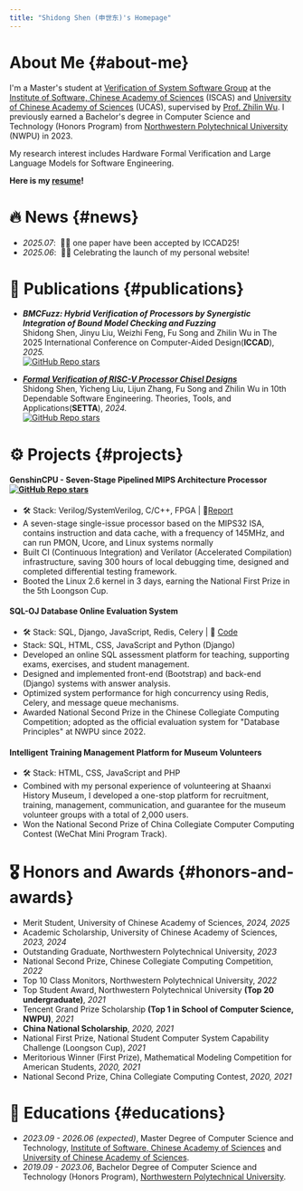 ```yaml
---
title: "Shidong Shen (申世东)'s Homepage"
---
```


# About Me {#about-me}

I'm a Master's student at [Verification of System Software Group](https://versys.ios.ac.cn/) at the [Institute of Software, Chinese Academy of Sciences](https://www.iscas.ac.cn) (ISCAS) and [University of Chinese Academy of Sciences](https://www.ucas.ac.cn) (UCAS), supervised by [Prof. Zhilin Wu](https://lcs.ios.ac.cn/~wuzl/). I previously earned a Bachelor's degree in Computer Science and Technology (Honors Program) from [Northwestern Polytechnical University](https://www.nwpu.edu.cn) (NWPU) in 2023. 


My research interest includes Hardware Formal Verification and Large Language Models for Software Engineering. 

**Here is my [resume](files/Shidong.pdf)!**

# 🔥 News {#news}
- *2025.07*: &nbsp;🎉🎉 one paper have been accepted by ICCAD25!
- *2025.06*: &nbsp;🎉🎉 Celebrating the launch of my personal website!
<!-- - *2024.09*: &nbsp;🎉🎉 TBD.  -->

# 📝 Publications {#publications}

- ***BMCFuzz: Hybrid Verification of Processors by Synergistic Integration of Bound Model Checking and Fuzzing*** <br>
  Shidong Shen, Jinyu Liu, Weizhi Feng, Fu Song and Zhilin Wu in The 2025 International Conference on Computer-Aided Design(**ICCAD**), *2025.* <br> <a href="https://github.com/SeddonShen/SFuzz" class="no-trailing-icon"><img alt="GitHub Repo stars" src="https://img.shields.io/github/stars/SeddonShen/SFuzz?style=flat-square&logo=github&label=GitHub%20Stars&labelColor=black"></a>

- ***[Formal Verification of RISC-V Processor Chisel Designs](https://link.springer.com/chapter/10.1007/978-981-96-0602-3_8)*** <br>
  Shidong Shen, Yicheng Liu, Lijun Zhang, Fu Song and Zhilin Wu in 10th Dependable Software Engineering. Theories, Tools, and Applications(**SETTA**), *2024.* <br> <a href="https://github.com/iscas-tis/riscv-spec-core" class="no-trailing-icon"><img alt="GitHub Repo stars" src="https://img.shields.io/github/stars/iscas-tis/riscv-spec-core?style=flat-square&logo=github&label=GitHub%20Stars&labelColor=black"></a>

# ⚙️ Projects  {#projects}
#### GenshinCPU - Seven-Stage Pipelined MIPS Architecture Processor   <a href="https://github.com/gilgamsh/GenshinCPU" class="no-trailing-icon"><img alt="GitHub Repo stars" src="https://img.shields.io/github/stars/gilgamsh/GenshinCPU?style=flat-square&logo=github&label=GitHub%20Stars&labelColor=black"></a> 
- 🛠️ Stack: Verilog/SystemVerilog, C/C++, FPGA | 📕[Report](files/GenshinCPU_designreport.pdf)
- A seven-stage single-issue processor based on the MIPS32 ISA, contains instruction and data cache, with a frequency of 145MHz, and can run PMON, Ucore, and Linux systems normally
- Built CI (Continuous Integration) and Verilator (Accelerated Compilation) infrastructure, saving 300 hours of local debugging time, designed and completed differential testing framework.
- Booted the Linux 2.6 kernel in 3 days, earning the National First Prize in the 5th Loongson Cup.

#### SQL-OJ Database Online Evaluation System 
- 🛠️ Stack: SQL, Django, JavaScript, Redis, Celery  |  🔗 [Code](https://github.com/NPU-SQL-OJ/npu-sql-oj-django)
- Stack: SQL, HTML, CSS, JavaScript and Python (Django)
- Developed an online SQL assessment platform for  teaching, supporting exams, exercises, and student management.
- Designed and implemented front-end (Bootstrap) and back-end (Django) systems with answer analysis.
- Optimized system performance for high concurrency using Redis, Celery, and message queue mechanisms.
- Awarded National Second Prize in the Chinese Collegiate Computing Competition; adopted as the official evaluation system for "Database Principles" at NWPU since 2022.

#### Intelligent Training Management Platform for Museum Volunteers
- 🛠️ Stack: HTML, CSS, JavaScript and PHP
- Combined with my personal experience of volunteering at Shaanxi History Museum, I developed a one-stop platform for recruitment, training, management, communication, and guarantee for the museum volunteer groups with a total of 2,000 users.
- Won the National Second Prize of China Collegiate Computer Computing Contest (WeChat Mini Program Track).
# 🎖 Honors and Awards {#honors-and-awards}
<!-- - *2021.10* Lorem ipsum dolor sit amet, consectetur adipiscing elit. Vivamus ornare aliquet ipsum, ac tempus justo dapibus sit amet. 
- *2021.09* Lorem ipsum dolor sit amet, consectetur adipiscing elit. Vivamus ornare aliquet ipsum, ac tempus justo dapibus sit amet.  -->
<!-- - AVIC First Class Scholarship, Northwestern Polytechnical University, *2022* -->
- Merit Student, University of Chinese Academy of Sciences, *2024, 2025*
- Academic Scholarship, University of Chinese Academy of Sciences, *2023, 2024*
- Outstanding Graduate, Northwestern Polytechnical University, *2023*
- National Second Prize, Chinese Collegiate Computing Competition, *2022*
- Top 10 Class Monitors, Northwestern Polytechnical University, *2022*
- Top Student Award, Northwestern Polytechnical University **(Top 20 undergraduate)**, *2021*
- Tencent Grand Prize Scholarship **(Top 1 in School of Computer Science, NWPU)**, *2021*
- **China National Scholarship**, *2020, 2021*
- National First Prize, National Student Computer System Capability Challenge (Loongson Cup), *2021*
- Meritorious Winner (First Prize), Mathematical Modeling Competition for American Students, *2020, 2021*
- National Second Prize, China Collegiate Computing Contest, *2020, 2021*
# 📖 Educations {#educations}
- *2023.09 - 2026.06 (expected)*, Master Degree of Computer Science and Technology, [Institute of Software, Chinese Academy of Sciences](https://www.iscas.ac.cn) and [University of Chinese Academy of Sciences](https://www.ucas.ac.cn).
- *2019.09 - 2023.06*, Bachelor Degree of Computer Science and Technology (Honors Program), [Northwestern Polytechnical University](https://www.nwpu.edu.cn). 

<!-- # 💬 Invited Talks {#invited-talks}
- *2021.06*, Lorem ipsum dolor sit amet, consectetur adipiscing elit. Vivamus ornare aliquet ipsum, ac tempus justo dapibus sit amet. 
- *2021.03*, Lorem ipsum dolor sit amet, consectetur adipiscing elit. Vivamus ornare aliquet ipsum, ac tempus justo dapibus sit amet.  \| [\[video\]](https://github.com/) -->

<!-- # 💻 Internships {#internships}
- *2019.05 - 2020.02*, [Lorem](https://github.com/), China. -->
<div style="width: 20em; margin: 0 auto;">
  <script type="text/javascript" id="clustrmaps" src="//clustrmaps.com/map_v2.js?d=jOmuWcrs8vHPpB4re6ett820lzTzqdXhcoVzx1pZRbI&cl=ffffff&w=a"></script>
</div>